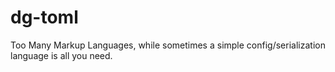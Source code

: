 # dg-toml
 
 Too Many Markup Languages, while sometimes a simple config/serialization language is all you need.
